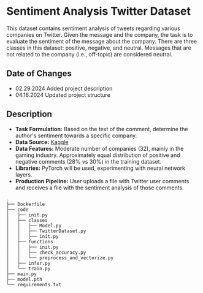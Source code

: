 # Sentiment Analysis Twitter Dataset

This dataset contains sentiment analysis of tweets regarding various companies on Twitter. Given the message and the company, the task is to evaluate the sentiment of the message about the company. There are three classes in this dataset: positive, negative, and neutral. Messages that are not related to the company (i.e., off-topic) are considered neutral.

## Date of Changes
- 02.29.2024 Added project description
- 04.16.2024 Updated project structure

## Description
- **Task Formulation:** Based on the text of the comment, determine the author's sentiment towards a specific company.
- **Data Source:** [Kaggle](https://www.kaggle.com/datasets/jp797498e/twitter-entity-sentiment-analysis)
- **Data Features:** Moderate number of companies (32), mainly in the gaming industry. Approximately equal distribution of positive and negative comments (28% vs 30%) in the training dataset.
- **Libraries:** PyTorch will be used, experimenting with neural network layers.
- **Production Pipeline:** User uploads a file with Twitter user comments and receives a file with the sentiment analysis of those comments.

```
.
├── Dockerfile
├── code
│   ├── init.py
│   ├── classes
│   │   ├── Model.py
│   │   ├── TwitterDataset.py
│   │   ├── init.py
│   ├── functions
│   │   ├── init.py
│   │   ├── check_accuracy.py
│   │   └── preprocess_and_vectorize.py
│   ├── infer.py
│   └── train.py
├── main.py
├── model.pth
└── requirements.txt
```

